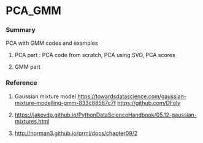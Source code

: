 # PCA_GMM

### Summary
PCA with GMM codes and examples

1. PCA part : PCA code from scratch, PCA using SVD, PCA scores

2. GMM part

### Reference
1. Gaussian mixture model 
https://towardsdatascience.com/gaussian-mixture-modelling-gmm-833c88587c7f
https://github.com/DFoly

2. https://jakevdp.github.io/PythonDataScienceHandbook/05.12-gaussian-mixtures.html

3. http://norman3.github.io/prml/docs/chapter09/2
